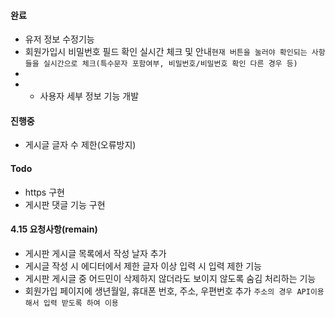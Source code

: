 


#### 완료
- 유저 정보 수정기능
- 회원가입시 비밀번호 필드 확인 실시간 체크 및 안내`현재 버튼을 눌러야 확인되는 사항들을 실시간으로 체크(특수문자 포함여부, 비밀번호/비밀번호 확인 다른 경우 등)`
-
- - 사용자 세부 정보 기능 개발

#### 진행중
- 게시글 글자 수 제한(오류방지)



#### Todo
- https 구현
- 게시판 댓글 기능 구현


#### 4.15 요청사항(remain)

- 게시판 게시글 목록에서 작성 날자 추가
- 게시글 작성 시 에디터에서 제한 글자 이상 입력 시 입력 제한 기능
- 게시판 게시글 중 어드민이 삭제하지 않더라도 보이지 않도록 숨김 처리하는 기능
- 회원가입 페이지에 생년월일, 휴대폰 번호, 주소, 우편번호 추가
`주소의 경우 API이용해서 입력 받도록 하여 이용`

